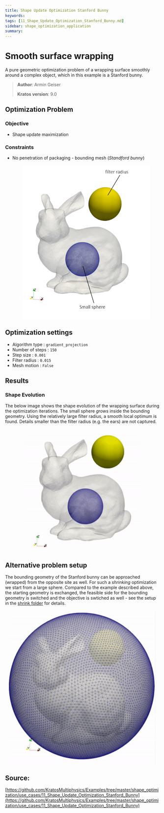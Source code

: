 ```yaml
---
title: Shape Update Optimization Stanford Bunny
keywords: 
tags: [11_Shape_Update_Optimization_Stanford_Bunny.md]
sidebar: shape_optimization_application
summary: 
---
```

# Smooth surface wrapping

A pure geometric optimization problem of a wrapping surface smoothly around a complex object, which in this example is a Stanford bunny.

> **Author**: Armin Geiser
>
> **Kratos version**: 9.0

## Optimization Problem

### Objective
- Shape update maximization

### Constraints
- No penetration of packaging - bounding mesh (*Standford bunny*)

  <p align="center">
    <img src="https://raw.githubusercontent.com/KratosMultiphysics/Examples/master/shape_optimization/use_cases/11_Shape_Update_Optimization_Stanford_Bunny/images/bunny_opt_setup.png" height="500">
  </p>

## Optimization settings
- Algorithm type : `gradient_projection`
- Number of steps : `150`
- Step size : `0.001`
- Filter radius : `0.015`
- Mesh motion : `False`

## Results

### Shape Evolution
The below image shows the shape evolution of the wrapping surface during the optimization iterations. The small sphere *grows* inside the bounding geometry. Using the relatively large filter radius, a smooth local optimum is found. Details smaller than the filter radius (e.g. the ears) are not captured.

<p align="center">
    <img src="https://raw.githubusercontent.com/KratosMultiphysics/Examples/master/shape_optimization/use_cases/11_Shape_Update_Optimization_Stanford_Bunny/images/bunny_results_smallSphere.gif" height="400">
</p>


## Alternative problem setup

The bounding geometry of the Stanford bunny can be approached (wrapped) from the opposite site as well. For such a *shrinking* optimization we start from a large sphere. Compared to the example described above, the starting geometry is exchanged, the feasible side for the bounding geometry is switched and the objective is swtiched as well - see the setup in the [shrink folder](shrink) for details.

  <p align="center">
    <img src="https://raw.githubusercontent.com/KratosMultiphysics/Examples/master/shape_optimization/use_cases/11_Shape_Update_Optimization_Stanford_Bunny/images/bunny_results_largeSphere.gif" height="500">
  </p>



## Source: 
[https://github.com/KratosMultiphysics/Examples/tree/master/shape_optimization/use_cases/11_Shape_Update_Optimization_Stanford_Bunny](https://github.com/KratosMultiphysics/Examples/tree/master/shape_optimization/use_cases/11_Shape_Update_Optimization_Stanford_Bunny)
